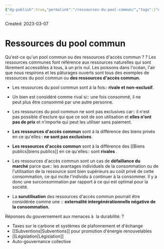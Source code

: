 ```yaml
---
{"dg-publish":true,"permalink":"/ressources-du-pool-commun/","tags":["economy","gardenEntry","gardenEntry","gardenEntry","gardenEntry","gardenEntry","gardenEntry","gardenEntry","gardenEntry","gardenEntry"]}
---
```


Created: 2023-03-07

# Ressources du pool commun
Qu'est-ce qu'un pool commun ou des ressources d'accès commun ?
?
Les ressources communes font référence aux ressources naturelles qui sont librement accessibles à tous, à un prix nul.
Les poissons dans l'océan, l'air que nous respirons et les pâturages ouverts sont tous des exemples de ressources du pool commun ou **des ressources d'accès commun.** 
<!--SR:!2023-08-15,27,130-->

- Les ressources du pool commun sont à la fois:: **rivale et non-exclusif**.
<!--SR:!2023-12-08,159,230-->
- Un bien est considéré comme rival si:: une fois consommé, il ne peut plus être consommé par une autre personne.
<!--SR:!2023-11-16,156,250-->
- Les ressources du pool commun ne sont pas exclusives car:: il n'est pas possible d'exclure qui que ce soit de son utilisation et **elles n'ont pas de prix** et n'importe qui peut les utiliser sans paiement.
<!--SR:!2023-12-30,170,230-->
- **Les ressources d'accès commun** sont à la différence des biens privés en ce qu'elles:: **ne sont pas exclusives**.
<!--SR:!2023-11-22,151,230-->
- **Les ressources d'accès commun** sont  à la différence des [[Biens publics\|biens publics]] en ce qu'elles:: sont **rivales** .
<!--SR:!2023-08-05,80,210-->
- Les ressources d'accès commun sont un cas de **défaillance du marché** parce que:: les avantages individuels de la consommation ou de l'utilisation de la ressource sont bien supérieurs au coût privé de cette consommation, ce qui incite l'individu à continuer à la consommer. Il y a donc une surconsommation par rapport à ce qui est optimal pour la société.
<!--SR:!2023-08-12,70,190-->
- La **surutilisation** des ressources d'accès commun pourrait être considérée comme une :: **externalité intergénérationnelle négative de la consommation.**
<!--SR:!2023-09-10,69,156-->

Réponses du gouvernement aux menaces à  la durabilité:
?
-   Taxes sur le carbone et systèmes de plafonnement et d'échange
-   [[Subventions\|Subventions]] pour promotion d'énergie renouvelables
-   [[Législation\|Législation]]
-   Auto-gouvernance collective
<!--SR:!2023-08-25,75,176-->
